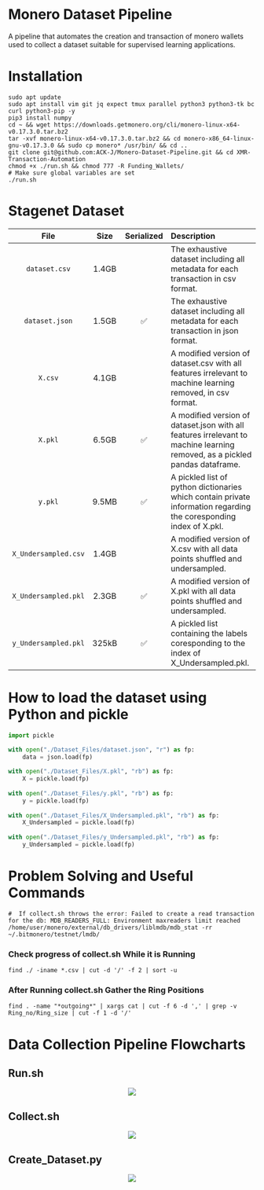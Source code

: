 # Monero Dataset Pipeline
A pipeline that automates the creation and transaction of monero wallets used to collect a dataset suitable for supervised learning applications. 

# Installation
```
sudo apt update
sudo apt install vim git jq expect tmux parallel python3 python3-tk bc curl python3-pip -y
pip3 install numpy
cd ~ && wget https://downloads.getmonero.org/cli/monero-linux-x64-v0.17.3.0.tar.bz2
tar -xvf monero-linux-x64-v0.17.3.0.tar.bz2 && cd monero-x86_64-linux-gnu-v0.17.3.0 && sudo cp monero* /usr/bin/ && cd ..
git clone git@github.com:ACK-J/Monero-Dataset-Pipeline.git && cd XMR-Transaction-Automation
chmod +x ./run.sh && chmod 777 -R Funding_Wallets/
# Make sure global variables are set
./run.sh
```

# Stagenet Dataset
| File | Size | Serialized | Description |
|:---:|:---:|:---:|:-----|
| `dataset.csv` | 1.4GB |  | The exhaustive dataset including all metadata for each transaction in csv format. |
| `dataset.json` | 1.5GB | :white_check_mark: | The exhaustive dataset including all metadata for each transaction in json format. |
| `X.csv` | 4.1GB |  | A modified version of dataset.csv with all features irrelevant to machine learning removed, in csv format. |
| `X.pkl` | 6.5GB | :white_check_mark: | A modified version of dataset.json with all features irrelevant to machine learning removed, as a pickled pandas dataframe. |
| `y.pkl` | 9.5MB | :white_check_mark: | A pickled list of python dictionaries which contain private information regarding the coresponding index of X.pkl. |
| `X_Undersampled.csv` | 1.4GB |  | A modified version of X.csv with all data points shuffled and undersampled. |
| `X_Undersampled.pkl` | 2.3GB | :white_check_mark: | A modified version of X.pkl with all data points shuffled and undersampled. |
| `y_Undersampled.pkl` | 325kB | :white_check_mark: | A pickled list containing the labels coresponding to the index of X_Undersampled.pkl. |

# How to load the dataset using Python and pickle
```python
import pickle

with open("./Dataset_Files/dataset.json", "r") as fp:
    data = json.load(fp)
    
with open("./Dataset_Files/X.pkl", "rb") as fp:
    X = pickle.load(fp)
    
with open("./Dataset_Files/y.pkl", "rb") as fp:
    y = pickle.load(fp)
    
with open("./Dataset_Files/X_Undersampled.pkl", "rb") as fp:
    X_Undersampled = pickle.load(fp)
    
with open("./Dataset_Files/y_Undersampled.pkl", "rb") as fp:
    y_Undersampled = pickle.load(fp)
```


# Problem Solving and Useful Commands
```
#  If collect.sh throws the error: Failed to create a read transaction for the db: MDB_READERS_FULL: Environment maxreaders limit reached
/home/user/monero/external/db_drivers/liblmdb/mdb_stat -rr ~/.bitmonero/testnet/lmdb/
```
### Check progress of collect.sh While it is Running
`find ./ -iname *.csv | cut -d '/' -f 2 | sort -u`
### After Running collect.sh Gather the Ring Positions
`find . -name "*outgoing*" | xargs cat | cut -f 6 -d ',' | grep -v Ring_no/Ring_size | cut -f 1 -d '/'`





# Data Collection Pipeline Flowcharts
## Run.sh
<p align="center">
  <img src="https://user-images.githubusercontent.com/60232273/181663123-2d0fb9c9-8787-42c8-8ec7-24b45c201bc5.png"/>
</p>

## Collect.sh
<p align="center">
  <img src="https://user-images.githubusercontent.com/60232273/181663094-ff823283-cf74-420a-b5db-f517489b9f31.png"/>
</p>

## Create_Dataset.py
<p align="center">
  <img src="https://user-images.githubusercontent.com/60232273/181663063-2c34dbc3-ce99-49c5-9807-b952c7f4fd68.png"/>
</p>



